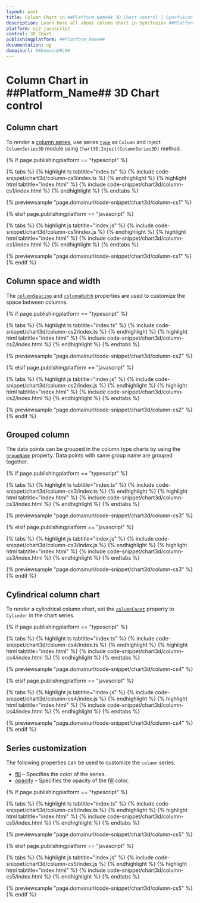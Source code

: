 ```yaml
---
layout: post
title: Column Chart in ##Platform_Name## 3D Chart control | Syncfusion
description: Learn here all about column chart in Syncfusion ##Platform_Name## 3D Chart control of Syncfusion Essential JS 2 and more.
platform: ej2-javascript
control: 3D Chart 
publishingplatform: ##Platform_Name##
documentation: ug
domainurl: ##DomainURL##
---
```

# Column Chart in ##Platform_Name## 3D Chart control

## Column chart

To render a [column series](https://www.syncfusion.com/javascript-ui-controls/js-charts/chart-types/column-chart), use series [`type`](../../api/chart3d/series3DModel/#type) as `Column` and inject `ColumnSeries3D` module using `Chart3D.Inject(ColumnSeries3D)` method.

{% if page.publishingplatform == "typescript" %}

{% tabs %}
{% highlight ts tabtitle="index.ts" %}
{% include code-snippet/chart3d/column-cs1/index.ts %}
{% endhighlight %}
{% highlight html tabtitle="index.html" %}
{% include code-snippet/chart3d/column-cs1/index.html %}
{% endhighlight %}
{% endtabs %}
        
{% previewsample "page.domainurl/code-snippet/chart3d/column-cs1" %}

{% elsif page.publishingplatform == "javascript" %}

{% tabs %}
{% highlight js tabtitle="index.js" %}
{% include code-snippet/chart3d/column-cs1/index.js %}
{% endhighlight %}
{% highlight html tabtitle="index.html" %}
{% include code-snippet/chart3d/column-cs1/index.html %}
{% endhighlight %}
{% endtabs %}

{% previewsample "page.domainurl/code-snippet/chart3d/column-cs1" %}
{% endif %}

## Column space and width

The [`columnSpacing`](../../api/chart3d/series3DModel/#columnspacing) and [`columnWidth`](../../api/chart3d/series3DModel/#columnwidth) properties are used to customize the space between columns.

{% if page.publishingplatform == "typescript" %}

{% tabs %}
{% highlight ts tabtitle="index.ts" %}
{% include code-snippet/chart3d/column-cs2/index.ts %}
{% endhighlight %}
{% highlight html tabtitle="index.html" %}
{% include code-snippet/chart3d/column-cs2/index.html %}
{% endhighlight %}
{% endtabs %}
        
{% previewsample "page.domainurl/code-snippet/chart3d/column-cs2" %}

{% elsif page.publishingplatform == "javascript" %}

{% tabs %}
{% highlight js tabtitle="index.js" %}
{% include code-snippet/chart3d/column-cs2/index.js %}
{% endhighlight %}
{% highlight html tabtitle="index.html" %}
{% include code-snippet/chart3d/column-cs2/index.html %}
{% endhighlight %}
{% endtabs %}

{% previewsample "page.domainurl/code-snippet/chart3d/column-cs2" %}
{% endif %}

## Grouped column

The data points can be grouped in the column type charts by using the [`groupName`](../../api/chart3d/series3DModel/#groupname) property. Data points with same group name are grouped together.

{% if page.publishingplatform == "typescript" %}

{% tabs %}
{% highlight ts tabtitle="index.ts" %}
{% include code-snippet/chart3d/column-cs3/index.ts %}
{% endhighlight %}
{% highlight html tabtitle="index.html" %}
{% include code-snippet/chart3d/column-cs3/index.html %}
{% endhighlight %}
{% endtabs %}
        
{% previewsample "page.domainurl/code-snippet/chart3d/column-cs3" %}

{% elsif page.publishingplatform == "javascript" %}

{% tabs %}
{% highlight js tabtitle="index.js" %}
{% include code-snippet/chart3d/column-cs3/index.js %}
{% endhighlight %}
{% highlight html tabtitle="index.html" %}
{% include code-snippet/chart3d/column-cs3/index.html %}
{% endhighlight %}
{% endtabs %}

{% previewsample "page.domainurl/code-snippet/chart3d/column-cs3" %}
{% endif %}

## Cylindrical column chart

To render a cylindrical column chart, set the [`columnFacet`](../../api/chart3d/series3DModel/#columnfacet) property to `Cylinder` in the chart series.

{% if page.publishingplatform == "typescript" %}

{% tabs %}
{% highlight ts tabtitle="index.ts" %}
{% include code-snippet/chart3d/column-cs4/index.ts %}
{% endhighlight %}
{% highlight html tabtitle="index.html" %}
{% include code-snippet/chart3d/column-cs4/index.html %}
{% endhighlight %}
{% endtabs %}
        
{% previewsample "page.domainurl/code-snippet/chart3d/column-cs4" %}

{% elsif page.publishingplatform == "javascript" %}

{% tabs %}
{% highlight js tabtitle="index.js" %}
{% include code-snippet/chart3d/column-cs4/index.js %}
{% endhighlight %}
{% highlight html tabtitle="index.html" %}
{% include code-snippet/chart3d/column-cs4/index.html %}
{% endhighlight %}
{% endtabs %}

{% previewsample "page.domainurl/code-snippet/chart3d/column-cs4" %}
{% endif %}

## Series customization

The following properties can be used to customize the `column` series.

* [fill](../../api/chart3d/series3DModel/#fill) – Specifies the color of the series.
* [opacity](../../api/chart3d/series3DModel/#opacity) – Specifies the opacity of the [fill](../../api/chart3d/series3DModel/#fill) color.

{% if page.publishingplatform == "typescript" %}

{% tabs %}
{% highlight ts tabtitle="index.ts" %}
{% include code-snippet/chart3d/column-cs5/index.ts %}
{% endhighlight %}
{% highlight html tabtitle="index.html" %}
{% include code-snippet/chart3d/column-cs5/index.html %}
{% endhighlight %}
{% endtabs %}
        
{% previewsample "page.domainurl/code-snippet/chart3d/column-cs5" %}

{% elsif page.publishingplatform == "javascript" %}

{% tabs %}
{% highlight js tabtitle="index.js" %}
{% include code-snippet/chart3d/column-cs5/index.js %}
{% endhighlight %}
{% highlight html tabtitle="index.html" %}
{% include code-snippet/chart3d/column-cs5/index.html %}
{% endhighlight %}
{% endtabs %}

{% previewsample "page.domainurl/code-snippet/chart3d/column-cs5" %}
{% endif %}
